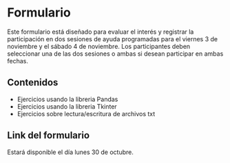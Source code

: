 # Formulario
Este formulario está diseñado para evaluar el interés y registrar la participación en dos sesiones de ayuda programadas para el viernes 3 de noviembre y el sábado 4 de noviembre. Los participantes deben seleccionar una de las dos sesiones o ambas si desean participar en ambas fechas.
## Contenidos
- Ejercicios usando la libreria Pandas
- Ejercicios usando la libreria Tkinter
- Ejercicios sobre lectura/escritura de archivos txt
## Link del formulario
Estará disponible el día lunes 30 de octubre.